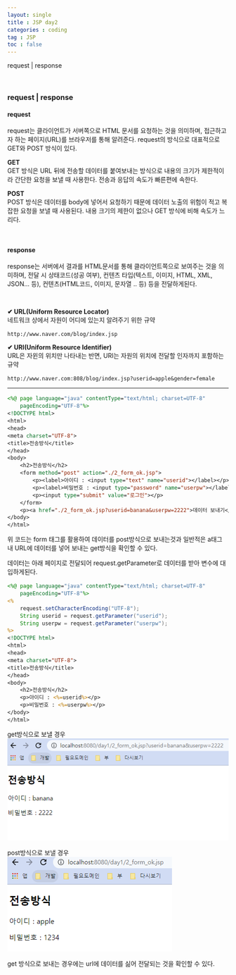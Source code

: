 ```yaml
---
layout: single
title : JSP day2
categories : coding
tag : JSP
toc : false
---
```


request \| response

<br>

### request \| response



#### request

request는 클라이언트가 서버쪽으로 HTML 문서를 요청하는 것을 의미하며, 접근하고자 하는 페이지(URL)를 브라우저를 통해 알려준다. request의 방식으로 대표적으로 GET와 POST 방식이 있다.

**GET**<br>GET 방식은 URL 뒤에 전송할 데이터를 붙여보내는 방식으로 내용의 크기가 제한적이라 간단한 요청을 보낼 때 사용한다. 전송과 응답의 속도가 빠른편에 속한다.

**POST**<br>POST 방식은 데이터를 body에 넣어서 요청하기 때문에 데이터 노출의 위험이 적고 복잡한 요청을 보낼 때 사용된다. 내용 크기의 제한이 없으나 GET 방식에 비해 속도가 느리다.

<br>

#### response

response는 서버에서 결과를 HTML문서를 통해 클라이언트쪽으로 보여주는 것을 의미하며, 전달 시 상태코드(성공 여부), 컨텐츠 타입(텍스트, 이미지, HTML, XML, JSON... 등), 컨텐츠(HTML코드, 이미지, 문자열 .. 등) 등을 전달하게된다.

<br>

**✔ URL(Uniform Resource Locator)**<br>네트워크 상에서 자원이 어디에 있는지 알려주기 위한 규약

```
http://www.naver.com/blog/index.jsp
```

**✔ URI(Uniform Resource Identifier)**<br>URL은 자윈의 위치만 나타내는 반면, URI는 자원의 위치에 전달할 인자까지 포함하는 규약

```
http://www.naver.com:808/blog/index.jsp?userid=apple&gender=female
```



<hr>


```jsp
<%@ page language="java" contentType="text/html; charset=UTF-8"
    pageEncoding="UTF-8"%>
<!DOCTYPE html>
<html>
<head>
<meta charset="UTF-8">
<title>전송방식</title>
</head>
<body>
	<h2>전송방식</h2>
	<form method="post" action="./2_form_ok.jsp">
		<p><label>아이디 : <input type="text" name="userid"></label></p>
		<p><label>비밀번호 : <input type="password" name="userpw"></label></p>
		<p><input type="submit" value="로그인"></p>
	</form>
	<p><a href="./2_form_ok.jsp?userid=banana&userpw=2222">데이터 보내기</a></p> <!-- get 방식 -->
</body>
</html>
```

위 코드는 form 태그를 활용하여 데이터를 post방식으로 보내는것과 일반적은 a태그 내 URL에 데이터를 넣어 보내는 get방식을 확인할 수 있다.

데이터는 아래 페이지로 전달되어 request.getParameter로 데이터를 받아 변수에 대입하게된다.

```jsp
<%@ page language="java" contentType="text/html; charset=UTF-8"
    pageEncoding="UTF-8"%>
<%
	request.setCharacterEncoding("UTF-8");
	String userid = request.getParameter("userid");
	String userpw = request.getParameter("userpw");
%>
<!DOCTYPE html>
<html>
<head>
<meta charset="UTF-8">
<title>전송방식</title>
</head>
<body>
	<h2>전송방식</h2>
	<p>아이디 : <%=userid%></p>
	<p>비밀번호 : <%=userpw%></p>
</body>
</html>
```

get방식으로 보낼 경우<br>![jsp2-1](https://github.com/YUNCHANYEONG/YUNCHANYEONG.github.io/blob/master/assets/images/coding_img/jsp2_1.PNG?raw=true)

post방식으로 보낼 경우<br>![jsp2-2](https://github.com/YUNCHANYEONG/YUNCHANYEONG.github.io/blob/master/assets/images/coding_img/jsp2_2.PNG?raw=true)

get 방식으로 보내는 경우에는 url에 데이터를 싦어 전달되는 것을 확인할 수 있다.

